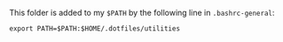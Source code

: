 This folder is added to my `$PATH` by the following line in `.bashrc-general`:

    export PATH=$PATH:$HOME/.dotfiles/utilities

